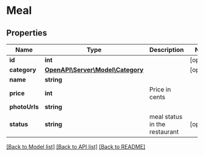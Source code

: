 # Meal

## Properties
Name | Type | Description | Notes
------------ | ------------- | ------------- | -------------
**id** | **int** |  | [optional] 
**category** | [**OpenAPI\Server\Model\Category**](Category.md) |  | [optional] 
**name** | **string** |  | 
**price** | **int** | Price in cents | 
**photoUrls** | **string** |  | 
**status** | **string** | meal status in the restaurant | [optional] 

[[Back to Model list]](../README.md#documentation-for-models) [[Back to API list]](../README.md#documentation-for-api-endpoints) [[Back to README]](../README.md)



